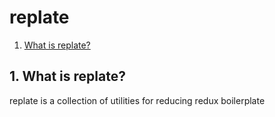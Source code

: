 # replate

1. [What is replate?](#1-what-is-replate)

## 1. What is replate?
replate is a collection of utilities for reducing redux boilerplate
